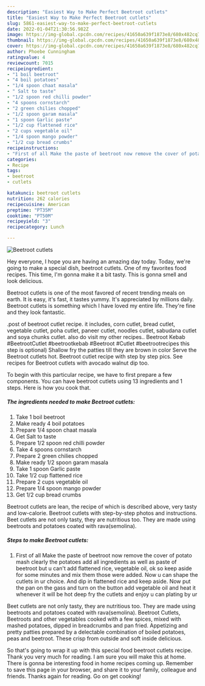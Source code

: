 ```yaml
---
description: "Easiest Way to Make Perfect Beetroot cutlets"
title: "Easiest Way to Make Perfect Beetroot cutlets"
slug: 5861-easiest-way-to-make-perfect-beetroot-cutlets
date: 2022-01-04T21:30:56.982Z
image: https://img-global.cpcdn.com/recipes/41650a639f1873e8/680x482cq70/beetroot-cutlets-recipe-main-photo.jpg
thumbnail: https://img-global.cpcdn.com/recipes/41650a639f1873e8/680x482cq70/beetroot-cutlets-recipe-main-photo.jpg
cover: https://img-global.cpcdn.com/recipes/41650a639f1873e8/680x482cq70/beetroot-cutlets-recipe-main-photo.jpg
author: Phoebe Cunningham
ratingvalue: 4
reviewcount: 7015
recipeingredient:
- "1 boil beetroot"
- "4 boil potatoes"
- "1/4 spoon chaat masala"
- " Salt to taste"
- "1/2 spoon red chilli powder"
- "4 spoons cornstarch"
- "2 green chilies chopped"
- "1/2 spoon garam masala"
- "1 spoon Garlic paste"
- "1/2 cup flattened rice"
- "2 cups vegetable oil"
- "1/4 spoon mango powder"
- "1/2 cup bread crumbs"
recipeinstructions:
- "First of all Make the paste of beetroot now remove the cover of potato mash clearly the potatoes add all ingredients as well as paste of beetroot but u can&#39;t add flattened rice, vegetable oil, ok so keep aside for some minutes and mix them those were added. Now u can shape the cutlets in ur choice. And dip in flattened rice and keep aside. Now put the pan on the gass and turn on the button add vegetable oil and heat it whenever it will be hot deep fry the cutlets and enjoy u can plating by ur"
categories:
- Recipe
tags:
- beetroot
- cutlets

katakunci: beetroot cutlets 
nutrition: 262 calories
recipecuisine: American
preptime: "PT35M"
cooktime: "PT50M"
recipeyield: "3"
recipecategory: Lunch

---
```



![Beetroot cutlets](https://img-global.cpcdn.com/recipes/41650a639f1873e8/680x482cq70/beetroot-cutlets-recipe-main-photo.jpg)

Hey everyone, I hope you are having an amazing day today. Today, we're going to make a special dish, beetroot cutlets. One of my favorites food recipes. This time, I'm gonna make it a bit tasty. This is gonna smell and look delicious.

Beetroot cutlets is one of the most favored of recent trending meals on earth. It is easy, it's fast, it tastes yummy. It's appreciated by millions daily. Beetroot cutlets is something which I have loved my entire life. They're fine and they look fantastic.

.post of beetroot cutlet recipe. it includes, corn cutlet, bread cutlet, vegetable cutlet, poha cutlet, paneer cutlet, noodles cutlet, sabudana cutlet and soya chunks cutlet. also do visit my other recipes.. Beetroot Kebab #BeetrootCutlet #beetrootkebab #Beetroot #Cutlet #beetrootrecipes this step is optional) Shallow fry the patties till they are brown in color Serve the Beetroot cutlets hot. Beetroot cutlet recipe with step by step pics. See recipes for Beetroot cutlets with avocado walnut dip too.


To begin with this particular recipe, we have to first prepare a few components. You can have beetroot cutlets using 13 ingredients and 1 steps. Here is how you cook that.

<!--inarticleads1-->

##### The ingredients needed to make Beetroot cutlets:

1. Take 1 boil beetroot
1. Make ready 4 boil potatoes
1. Prepare 1/4 spoon chaat masala
1. Get  Salt to taste
1. Prepare 1/2 spoon red chilli powder
1. Take 4 spoons cornstarch
1. Prepare 2 green chilies chopped
1. Make ready 1/2 spoon garam masala
1. Take 1 spoon Garlic paste
1. Take 1/2 cup flattened rice
1. Prepare 2 cups vegetable oil
1. Prepare 1/4 spoon mango powder
1. Get 1/2 cup bread crumbs


Beetroot cutlets are lean, the recipe of which is described above, very tasty and low-calorie. Beetroot cutlets with step-by-step photos and instructions. Beet cutlets are not only tasty, they are nutritious too. They are made using beetroots and potatoes coated with rava(semolina). 

<!--inarticleads2-->

##### Steps to make Beetroot cutlets:

1. First of all Make the paste of beetroot now remove the cover of potato mash clearly the potatoes add all ingredients as well as paste of beetroot but u can&#39;t add flattened rice, vegetable oil, ok so keep aside for some minutes and mix them those were added. Now u can shape the cutlets in ur choice. And dip in flattened rice and keep aside. Now put the pan on the gass and turn on the button add vegetable oil and heat it whenever it will be hot deep fry the cutlets and enjoy u can plating by ur


Beet cutlets are not only tasty, they are nutritious too. They are made using beetroots and potatoes coated with rava(semolina). Beetroot Cutlets, Beetroots and other vegetables cooked with a few spices, mixed with mashed potatoes, dipped in breadcrumbs and pan fried. Appetizing and pretty patties prepared by a delectable combination of boiled potatoes, peas and beetroot. These crisp from outside and soft inside delicious. 

So that's going to wrap it up with this special food beetroot cutlets recipe. Thank you very much for reading. I am sure you will make this at home. There is gonna be interesting food in home recipes coming up. Remember to save this page in your browser, and share it to your family, colleague and friends. Thanks again for reading. Go on get cooking!
